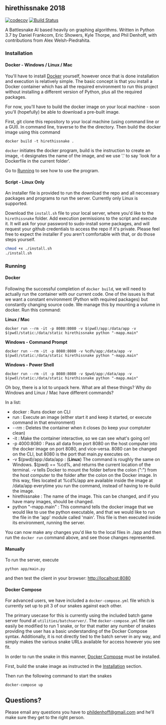 ## hirethissnake 2018 
[![codecov](https://codecov.io/gh/phildenhoff/hirethissnake/branch/master/graph/badge.svg?token=loYR0W8K2L)](https://codecov.io/gh/phildenhoff/hirethissnake) [![Build Status](https://travis-ci.org/hirethissnake/2018.svg?branch=master)](https://travis-ci.org/hirethissnake/2018)

A Battlesnake AI based heavily on graphing algorithms. Written in Python 3.7 by Daniel Frankcom, Eric Showers, Kyle Thorpe, and Phil Denhoff, with contributions from Alex Welsh-Piedrahita.

### Installation

#### Docker - Windows / Linux / Mac

You'll have to install [Docker](https://www.docker.com/) yourself, however once
that is done installation and execution is relatively simple. The basic concept
is that you install a Docker container which has all the required environment to
run this project without installing a different version of Python, plus all the
required packages.

For now, you'll have to build the docker image on your local machine - soon
you'll (hopefully) be able to download a pre-built image.

First, git clone this repository to your local machine (using command line or
a GUI). In command line, traverse to the the directory. Then build the docker
image using this command

```
docker build -t hirethissnake .
```

`docker` initiates the docker program, build is the instruction to create an
image, -t designates the name of the image, and we use '.' to say 'look for
a Dockerfile in the current folder'.

Go to [Running](#running) to see how to use the program.

#### Script - Linux Only

An installer file is provided to run the download the repo and all neccessary
packages and programs to run the server. Currently only Linux is supported.

Download the `install.sh` file to your local server, where you'd like to the
`hirethissnake` folder. Add execution permissions to the script and execute it.
It will ask for your password to sudo-install some packages, and will request
your github credentials to access the repo if it's private. Please feel free to
expect the installer if you aren't comfortable with that, or do those steps
yourself.

```bash
chmod +x ./install.sh
./install.sh
```

### Running

#### Docker
Following the successful completion of `docker build`, we will need to actually
run the container with our current code. One of the issues is that we want
a constant environment (Python with required packages) but constantly changing
source code. We manage this by mounting a volume in docker. Run this command:

**Linux / Mac**
```
docker run --rm -it -p 8080:8080 -v $(pwd)/app:/data/app -v $(pwd)/static:/data/static hirethissnake python "-mapp.main"
```

**Windows - Command Prompt**
```
docker run --rm -it -p 8080:8080 -v %cd%/app:/data/app -v $(pwd)/static:/data/static hirethissnake python "-mapp.main"
```

**Windows - Power Shell**
```
docker run --rm -it -p 8080:8080 -v $pwd/app:/data/app -v $(pwd)/static:/data/static hirethissnake python "-mapp.main"
```

Oh boy, there is a lot to unpack here. What are all these things? Why do
Windows and Linux / Mac have different commands?

In a list:

 - docker : Runs docker on CLI
 - run : Execute an image (either start it and keep it started, or execute
   command in that environment)
 - --rm : Deletes the container when it closes (to keep your comptuter clean)
 - -it : Make the container interactive, so we can see what's going on!
 - -p 4000:8080 : Pass all data from port 8080 on the host computer into the
   docker image on port 8080, and vice-versa. 8080 can be changed on the CLI,
but 8080 is the port that main.py executes on.
 - -v $(pwd)/app:/data/app : (**Linux**) The command is roughly the same on
   Windows. $(pwd) == %cd%, and returns the current location of the terminal.
-v tells Docker to mount the folder before the colon (":") from the host
computer to the folder after the colon on the Docker image. In this way, files
located at %cd%/app are available inside the image at /data/app everytime you
run the command, instead of having to re-build the image.
 - hirethissnake : The name of the image. This can be changed, and if you have
   many images, should be changed.
 - python "-mapp.main" : This command tells the docker image that we would like to use the python executable, and that we would like to run the file in the 'app' module called 'main'. This file is then executed inside its environment, running the server.

You can now make any changes you'd like to the local files in ./app and then
run the `docker run` command above, and see those changes represented.

#### Manually
To run the server, execute

```
python app/main.py
```

and then test the client in your browser: [http://localhost:8080](http://localhost:8080)

#### Docker Compose
For advanced users, we have included a `docker-compose.yml` file which is currently set up to pit 3 of our snakes against each other.

The primary usecase for this is currently using the included batch game server found at `utilities/batchserver/`. The `docker-compose.yml` file can easily be modified to run 1 snake, or for that matter any number of snakes providing the user has a basic understanding of the Docker Compose syntax. Additionally, it is not directly tied to the batch server in any way, and simply makes the various snake URLs available for access however you see fit. 

In order to run the snake in this manner, [Docker Compose](https://docs.docker.com/compose/) must be installed.

First, build the snake image as instructed in the [Installation](#installation) section.

Then run the following command to start the snakes

```
docker-compose up
```

## Questions?

Please email any questions you have to [phildenhoff@gmail.com](mailto:phildenhoff@gmail.com) and he'll make sure they get to the right person.
